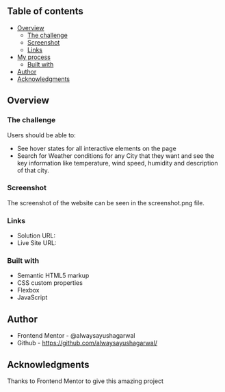 ## Table of contents

- [Overview](#overview)
  - [The challenge](#the-challenge)
  - [Screenshot](#screenshot)
  - [Links](#links)
- [My process](#my-process)
  - [Built with](#built-with)
- [Author](#author)
- [Acknowledgments](#acknowledgments)

## Overview

### The challenge

Users should be able to:

- See hover states for all interactive elements on the page
- Search for Weather conditions for any City that they want and see the key information like temperature, wind speed, humidity and description of that city.

### Screenshot

The screenshot of the website can be seen in the screenshot.png file.

### Links

- Solution URL:
- Live Site URL:

### Built with

- Semantic HTML5 markup
- CSS custom properties
- Flexbox
- JavaScript

## Author

- Frontend Mentor - @alwaysayushagarwal
- Github - https://github.com/alwaysayushagarwal/

## Acknowledgments
Thanks to Frontend Mentor to give this amazing project